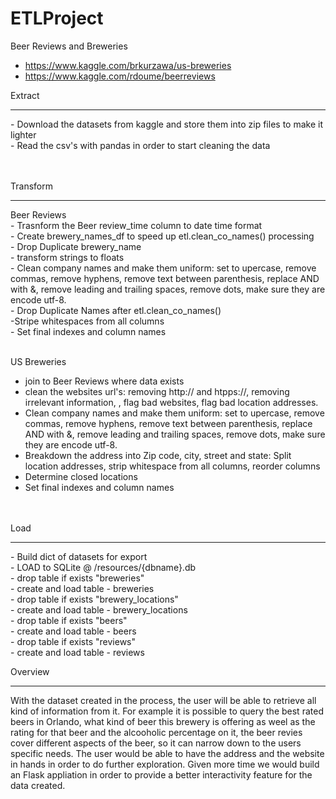# ETLProject

Beer Reviews and Breweries
- https://www.kaggle.com/brkurzawa/us-breweries
- https://www.kaggle.com/rdoume/beerreviews


Extract</br>
<hr>
- Download the datasets from kaggle and store them into zip files to make it lighter</br>
- Read the csv's with pandas in order to start cleaning the data</br>
</br>
</br>

Transform</br>
<hr>
Beer Reviews</br>
- Trasnform the Beer review_time column to date time format</br>
- Create brewery_names_df to speed up etl.clean_co_names() processing</br>
- Drop Duplicate brewery_name</br>
- transform strings to floats </br>
- Clean company names and make them uniform: set to upercase, remove commas, remove hyphens, remove text between parenthesis, replace AND with &, remove leading and trailing spaces, remove dots, make sure they are encode utf-8.</br>
- Drop Duplicate Names after etl.clean_co_names()</br
- Join brewery_names_df back in</br>
-Stripe whitespaces from all columns</br>
- Set final indexes and column names</br>
</br>

US Breweries</br>
- join to Beer Reviews where data exists</br>
- clean the websites url's: removing http:// and htpps://, removing irrelevant information, , flag bad websites, flag bad location addresses.</br>
- Clean company names and make them uniform: set to upercase, remove commas, remove hyphens, remove text between parenthesis, replace AND with &, remove leading and trailing spaces, remove dots, make sure they are encode utf-8.</br>
- Breakdown the address into Zip code, city, street and state: Split location addresses, strip whitespace from all columns, reorder columns</br>
- Determine closed locations</br>
- Set final indexes and column names</br>

</br>
</br>
Load</br>
<hr>
- Build dict of datasets for export</br>
- LOAD to SQLite @ /resources/{dbname}.db</br>
- drop table if exists "breweries"</br>
- create and load table - breweries</br>
- drop table if exists "brewery_locations"</br>
- create and load table - brewery_locations</br>
- drop table if exists "beers"</br>
- create and load table - beers</br>
- drop table if exists "reviews"</br>
- create and load table - reviews</br>

Overview</br>
<hr>
With the dataset created in the process, the user will be able to retrieve all kind of information from it. For example it is possible to query the best rated beers in Orlando, what kind of beer this brewery is offering as weel as the rating for that beer and the alcooholic percentage on it, the beer revies cover different aspects of the beer, so it can narrow down to the users specific needs. The user would be able to have the address and the website in hands in order to do further exploration. Given more time we would build an Flask appliation in order to provide a better interactivity feature for the data created.</br>
